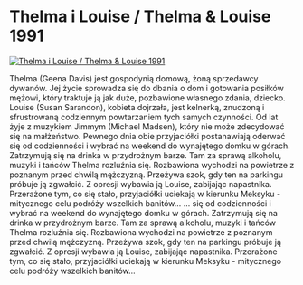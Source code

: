 Thelma i Louise / Thelma & Louise 1991 
=============
[![Thelma i Louise / Thelma & Louise 1991 ](http://vidos.pl/images/player.gif)](http://vidos.pl/thelma-i-louise-thelma-louise-1991)

 Thelma (Geena Davis) jest gospodynią domową, żoną sprzedawcy dywanów. Jej życie sprowadza się do dbania o dom i gotowania posiłków mężowi, który traktuje ją jak duże, pozbawione własnego zdania, dziecko. Louise (Susan Sarandon), kobieta dojrzała, jest kelnerką, znudzoną i sfrustrowaną codziennym powtarzaniem tych samych czynności. Od lat żyje z muzykiem Jimmym (Michael Madsen), który nie może zdecydować się na małżeństwo. Pewnego dnia obie przyjaciółki postanawiają oderwać się od codzienności i wybrać na weekend do wynajętego domku w górach. Zatrzymują się na drinka w przydrożnym barze. Tam za sprawą alkoholu, muzyki i tańców Thelma rozluźnia się. Rozbawiona wychodzi na powietrze z poznanym przed chwilą mężczyzną. Przeżywa szok, gdy ten na parkingu próbuje ją zgwałcić. Z opresji wybawia ją Louise, zabijając napastnika. Przerażone tym, co się stało, przyjaciółki uciekają w kierunku Meksyku - mitycznego celu podróży wszelkich banitów...  ... się od codzienności i wybrać na weekend do wynajętego domku w górach. Zatrzymują się na drinka w przydrożnym barze. Tam za sprawą alkoholu, muzyki i tańców Thelma rozluźnia się. Rozbawiona wychodzi na powietrze z poznanym przed chwilą mężczyzną. Przeżywa szok, gdy ten na parkingu próbuje ją zgwałcić. Z opresji wybawia ją Louise, zabijając napastnika. Przerażone tym, co się stało, przyjaciółki uciekają w kierunku Meksyku - mitycznego celu podróży wszelkich banitów...

